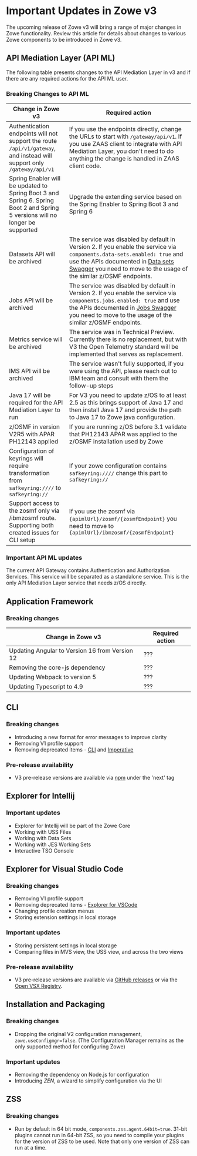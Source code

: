 # Important Updates in Zowe v3

The upcoming release of Zowe v3 will bring a range of major changes in Zowe functionality. Review this article for details about changes to various Zowe components to be introduced in Zowe v3.

## API Mediation Layer (API ML)

The following table presents changes to the API Mediation Layer in v3 and if there are any required actions for the API ML user.

### Breaking Changes to API ML

| Change in  Zowe v3 | Required action                                                                                                                                                                                                                                                                                                                                                      |  
|----|----------------------------------------------------------------------------------------------------------------------------------------------------------------------------------------------------------------------------------------------------------------------------------------------------------------------------------------------------------------------|
| Authentication endpoints will not support the route `/api/v1/gateway`, and instead will support only `/gateway/api/v1` | If you use the endpoints directly, change the URLs to start with `/gateway/api/v1`. If you use ZAAS client to integrate with API Mediation Layer, you don't need to do anything the change is handled in ZAAS client code.                                                                                                                                           |
| Spring Enabler will be updated to Spring Boot 3 and Spring 6. Spring Boot 2 and Spring 5 versions will no longer be supported | Upgrade the extending service based on the Spring Enabler to Spring Boot 3 and Spring 6                                                                                                                                                                                                                                                                              |
| Datasets API will be archived | The service was disabled by default in Version 2. If you enable the service via `components.data-sets.enabled: true` and use the APIs documented in [Data sets Swagger](https://petstore.swagger.io/?url=https://raw.githubusercontent.com/zowe/docs-site/docs-staging/api_definitions/datasets.json) you need to move to the usage of the similar z/OSMF endpoints. |
| Jobs API will be archived | The service was disabled by default in Version 2. If you enable the service via `components.jobs.enabled: true` and use the APIs documented in [Jobs Swagger](https://petstore.swagger.io/?url=https://raw.githubusercontent.com/zowe/docs-site/docs-staging/api_definitions/jobs.json) you need to move to the usage of the similar z/OSMF endpoints.               |
| Metrics service will be archived | The service was in Technical Preview. Currently there is no replacement, but with V3 the Open Telemetry standard will be implemented that serves as replacement.                                                                                                                                                                                                     |
| IMS API will be archived | The service wasn't fully supported, if you were using the API, please reach out to IBM team and consult with them the follow-up steps                                                                                                                                                                                                                                |
| Java 17 will be required for the API Mediation Layer to run | For V3 you need to update z/OS to at least 2.5 as this brings support of Java 17 and then install Java 17 and provide the path to Java 17 to Zowe java configuration.                                                                                                                                                                                                |
| z/OSMF in version V2R5 with APAR PH12143 applied | If you are running z/OS before 3.1 validate that PH12143 APAR was applied to the z/OSMF installation used by Zowe                                                                                                                                                                                                                                                    |
| Configuration of keyrings will require transformation from `safkeyring:////` to `safkeyring://` | If your zowe configuration contains `safkeyring:////` change this part to `safkeyring://`                                                                                                                                                                                                                                                                            |
| Support access to the zosmf only via /ibmzosmf route. Supporting both created issues for CLI setup | If you use the zosmf via `{apimlUrl}/zosmf/{zosmfEndpoint}` you need to move to `{apimlUrl}/ibmzosmf/{zosmfEndpoint}`                                                                                                                                                                                                                                                |

### Important API ML updates

The current API Gateway contains Authentication and Authorization Services. This service will be separated as a standalone service. This is the only API Mediation Layer service that needs z/OS directly.
 
## Application Framework

### Breaking changes

| Change in  Zowe v3 | Required action |  
|----|-----------------------|
| Updating Angular to Version 16 from Version 12 | ??? |
| Removing the core-js dependency | ??? |
| Updating Webpack to version 5 | ??? |
| Updating Typescript to 4.9 | ??? |


## CLI

### Breaking changes

* Introducing a new format for error messages to improve clarity
* Removing V1 profile support
* Removing deprecated items - [CLI](https://github.com/zowe/zowe-cli/issues/1694) and [Imperative](https://github.com/zowe/zowe-cli/issues/1873)

### Pre-release availability

* V3 pre-release versions are available via [npm](https://www.npmjs.com/package/@zowe/cli?activeTab=readme) under the 'next' tag

## Explorer for Intellij

### Important updates

* Explorer for Intellij will be part of the Zowe Core
* Working with USS Files
* Working with Data Sets
* Working with JES Working Sets
* Interactive TSO Console

## Explorer for Visual Studio Code

### Breaking changes

* Removing V1 profile support
* Removing deprecated items - [Explorer for VSCode](https://github.com/zowe/zowe-explorer-vscode/issues/2238)
* Changing profile creation menus
* Storing extension settings in local storage

### Important updates

* Storing persistent settings in local storage
* Comparing files in MVS view, the USS view, and across the two views

### Pre-release availability

* V3 pre-release versions are available via [GitHub releases](https://github.com/zowe/zowe-explorer-vscode/releases) or via the [Open VSX Registry](https://open-vsx.org/extension/Zowe/vscode-extension-for-zowe).

## Installation and Packaging

### Breaking changes

* Dropping the original V2 configuration management, `zowe.useConfigmgr=false`. (The Configuration Manager remains as the only supported method for configuring Zowe)

### Important updates

* Removing the dependency on Node.js for configuration
* Introducing _ZEN_, a wizard to simplify configuration via the UI

## ZSS

### Breaking changes

* Run by default in 64 bit mode, `components.zss.agent.64bit=true`. 31-bit plugins cannot run in 64-bit ZSS, so you need to compile your plugins for the version of ZSS to be used. Note that only one version of ZSS can run at a time.

